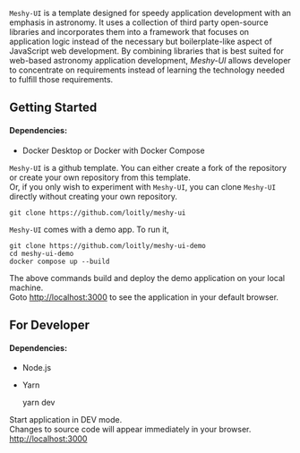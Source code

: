 `Meshy-UI` is a template designed for speedy application development with an emphasis in astronomy.  It uses a collection of third party
open-source libraries and incorporates them into a framework that focuses on application logic instead of the
necessary but boilerplate-like aspect of JavaScript web development. By combining libraries that is best suited for web-based astronomy
application development, <em>Meshy-UI</em> allows developer to concentrate on requirements instead of learning the technology needed to fulfill
those requirements.





## Getting Started

#### Dependencies:
- Docker Desktop  or Docker with Docker Compose



`Meshy-UI` is a github template.  You can either create a fork of the repository or create your own repository from this template.  
Or, if you only wish to experiment with `Meshy-UI`, you can clone `Meshy-UI` directly without creating your own repository.

    git clone https://github.com/loitly/meshy-ui

`Meshy-UI` comes with a demo app.  To run it, 

    git clone https://github.com/loitly/meshy-ui-demo
    cd meshy-ui-demo
    docker compose up --build

The above commands build and deploy the demo application on your local machine.  
Goto [http://localhost:3000](http://localhost:3000) to see the application in your default browser.


## For Developer

#### Dependencies:
- Node.js
- Yarn


    yarn dev

Start application in DEV mode.  
Changes to source code will appear immediately in your browser.  
[http://localhost:3000](http://localhost:3000)



